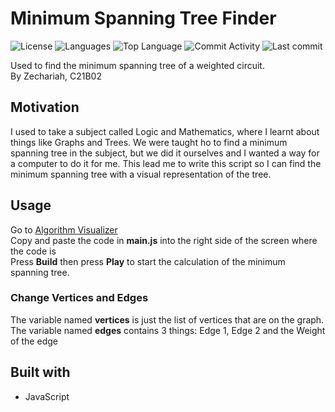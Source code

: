 # Minimum Spanning Tree Finder

![License](https://img.shields.io/github/license/zS1L3NT/js-node-minimum-spanning-tree?style=for-the-badge) ![Languages](https://img.shields.io/github/languages/count/zS1L3NT/js-node-minimum-spanning-tree?style=for-the-badge) ![Top Language](https://img.shields.io/github/languages/top/zS1L3NT/js-node-minimum-spanning-tree?style=for-the-badge) ![Commit Activity](https://img.shields.io/github/commit-activity/y/zS1L3NT/js-node-minimum-spanning-tree?style=for-the-badge) ![Last commit](https://img.shields.io/github/last-commit/zS1L3NT/js-node-minimum-spanning-tree?style=for-the-badge)

Used to find the minimum spanning tree of a weighted circuit.<br>
By Zechariah, C21B02

## Motivation

I used to take a subject called Logic and Mathematics, where I learnt about things like Graphs and Trees. We were taught ho to find a minimum spanning tree in the subject, but we did it ourselves and I wanted a way for a computer to do it for me. This lead me to write this script so I can find the minimum spanning tree with a visual representation of the tree.

## Usage

Go to [Algorithm Visualizer](https://algorithm-visualizer.org/scratch-paper/new)<br>
Copy and paste the code in **main.js** into the right side of the screen where the code is<br>
Press **Build** then press **Play** to start the calculation of the minimum spanning tree.<br>

### Change Vertices and Edges

The variable named **vertices** is just the list of vertices that are on the graph.<br>
The variable named **edges** contains 3 things: Edge 1, Edge 2 and the Weight of the edge<br>

## Built with

-   JavaScript

